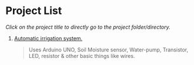 # Project List
_Click on the project title to directly go to the project folder/directory._
  1. [Automatic irrigation system.](https://github.com/superguine/Random_Projects/tree/main/AIS)
     >Uses Arduino UNO, Soil Moisture sensor, Water-pump, Transistor, LED, resistor & other basic things like wires.  
